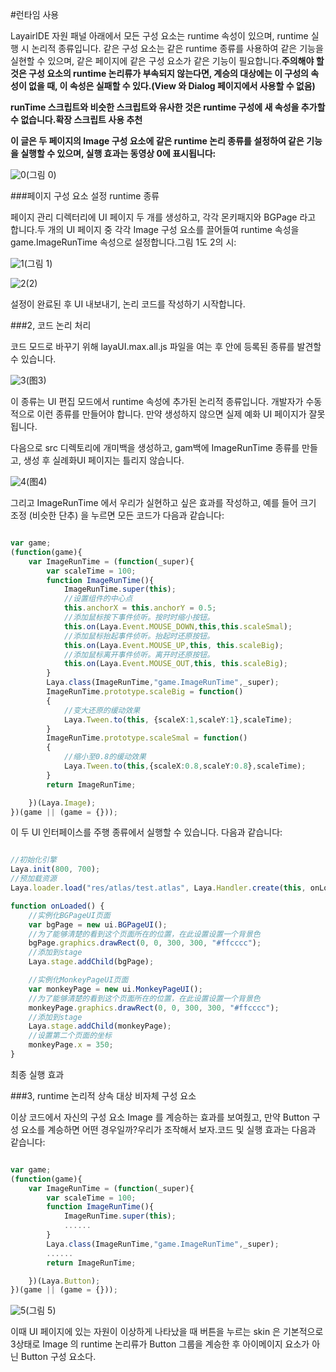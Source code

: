 #런타임 사용

LayairIDE 자원 패널 아래에서 모든 구성 요소는 runtime 속성이 있으며, runtime 실행 시 논리적 종류입니다. 같은 구성 요소는 같은 runtime 종류를 사용하여 같은 기능을 실현할 수 있으며, 같은 페이지에 같은 구성 요소가 같은 기능이 필요합니다.**주의해야 할 것은 구성 요소의 runtime 논리류가 부속되지 않는다면, 계승의 대상에는 이 구성의 속성이 없을 때, 이 속성은 실패할 수 있다.(View 와 Dialog 페이지에서 사용할 수 없음)**

**runTime 스크립트와 비슷한 스크립트와 유사한 것은 runtime 구성에 새 속성을 추가할 수 없습니다.확장 스크립트 사용 추천**

**이 글은 두 페이지의 Image 구성 요소에 같은 runtime 논리 종류를 설정하여 같은 기능을 실행할 수 있으며, 실행 효과는 동영상 0에 표시됩니다:**

![0](img\0.gif)(그림 0)

###페이지 구성 요소 설정 runtime 종류

페이지 관리 디렉터리에 UI 페이지 두 개를 생성하고, 각각 몬키패지와 BGPage 라고 합니다.두 개의 UI 페이지 중 각각 Image 구성 요소를 끌어들여 runtime 속성을 game.ImageRunTime 속성으로 설정합니다.그림 1도 2의 시:

![1](img\1.png)(그림 1)

![2](img\2.png)(2)

설정이 완료된 후 UI 내보내기, 논리 코드를 작성하기 시작합니다.



###2, 코드 논리 처리

코드 모드로 바꾸기 위해 layaUI.max.all.js 파일을 여는 후 안에 등록된 종류를 발견할 수 있습니다.

![3](img\3.png)(图3)


이 종류는 UI 편집 모드에서 runtime 속성에 추가된 논리적 종류입니다. 개발자가 수동적으로 이런 종류를 만들어야 합니다. 만약 생성하지 않으면 실제 예화 UI 페이지가 잘못됩니다.

다음으로 src 디렉토리에 개미백을 생성하고, gam백에 ImageRunTime 종류를 만들고, 생성 후 실례화UI 페이지는 틀리지 않습니다.

![4](img\4.png)(图4)


그리고 ImageRunTime 에서 우리가 실현하고 싶은 효과를 작성하고, 예를 들어 크기 조정 (비슷한 단추) 을 누르면 모든 코드가 다음과 같습니다:


```typescript

var game;
(function(game){
    var ImageRunTime = (function(_super){
        var scaleTime = 100;
        function ImageRunTime(){
            ImageRunTime.super(this);
            //设置组件的中心点
			this.anchorX = this.anchorY = 0.5;
			//添加鼠标按下事件侦听。按时时缩小按钮。
			this.on(Laya.Event.MOUSE_DOWN,this,this.scaleSmal);
			//添加鼠标抬起事件侦听。抬起时还原按钮。
			this.on(Laya.Event.MOUSE_UP,this, this.scaleBig);
			//添加鼠标离开事件侦听。离开时还原按钮。
			this.on(Laya.Event.MOUSE_OUT,this, this.scaleBig);
        }
        Laya.class(ImageRunTime,"game.ImageRunTime",_super);
        ImageRunTime.prototype.scaleBig = function()
		{
			//变大还原的缓动效果
			Laya.Tween.to(this, {scaleX:1,scaleY:1},scaleTime);
		}
		ImageRunTime.prototype.scaleSmal = function()
		{
			//缩小至0.8的缓动效果
			Laya.Tween.to(this,{scaleX:0.8,scaleY:0.8},scaleTime);
		}
        return ImageRunTime;

    })(Laya.Image);
})(game || (game = {}));
```


이 두 UI 인터페이스를 주행 종류에서 실행할 수 있습니다. 다음과 같습니다:


```typescript

//初始化引擎
Laya.init(800, 700);
//预加载资源
Laya.loader.load("res/atlas/test.atlas", Laya.Handler.create(this, onLoaded));

function onLoaded() {
    //实例化BGPageUI页面
    var bgPage = new ui.BGPageUI();
    //为了能够清楚的看到这个页面所在的位置，在此设置设置一个背景色
    bgPage.graphics.drawRect(0, 0, 300, 300, "#ffcccc");
    //添加到stage
    Laya.stage.addChild(bgPage);

    //实例化MonkeyPageUI页面
    var monkeyPage = new ui.MonkeyPageUI();
    //为了能够清楚的看到这个页面所在的位置，在此设置设置一个背景色
    monkeyPage.graphics.drawRect(0, 0, 300, 300, "#ffcccc");
    //添加到stage
    Laya.stage.addChild(monkeyPage);
    //设置第二个页面的坐标
    monkeyPage.x = 350;
}
```


최종 실행 효과



###3, runtime 논리적 상속 대상 비자체 구성 요소

이상 코드에서 자신의 구성 요소 Image 를 계승하는 효과를 보여줬고, 만약 Button 구성 요소를 계승하면 어떤 경우일까?우리가 조작해서 보자.코드 및 실행 효과는 다음과 같습니다:


```typescript

var game;
(function(game){
    var ImageRunTime = (function(_super){
        var scaleTime = 100;
        function ImageRunTime(){
            ImageRunTime.super(this);
            ......
        }
        Laya.class(ImageRunTime,"game.ImageRunTime",_super);
        ......
        return ImageRunTime;

    })(Laya.Button);
})(game || (game = {}));
```


![5](img\5.gif)(그림 5)

이때 UI 페이지에 있는 자원이 이상하게 나타났을 때 버튼을 누르는 skin 은 기본적으로 3상태로 Image 의 runtime 논리류가 Button 그룹을 계승한 후 아이메이지 요소가 아닌 Button 구성 요소다.